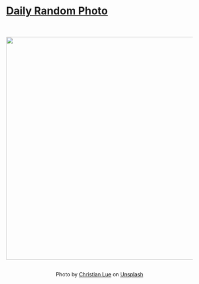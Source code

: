 # [Daily Random Photo](https://www.dailyrandomphoto.com/)

<div align="center">
  <br>
  <br>
  <a href="https://www.dailyrandomphoto.com/p/2024/2024-04-23/"><img src="https://images.unsplash.com/photo-1713201746661-7176fc733a14?crop=entropy&cs=tinysrgb&fit=max&fm=jpg&ixid=M3w3NzUwOHwwfDF8cmFuZG9tfHx8fHx8fHx8MTcxMzgzMjIzOHw&ixlib=rb-4.0.3&q=80&w=1080" width="600px"></a>
  <br>
  <br>
  <p class="has-text-grey">Photo by <a href="https://unsplash.com/@christianlue?utm_source=Daily%20Random%20Photo&amp;utm_medium=referral" target="_blank" rel="noopener noreferrer">Christian Lue</a> on <a href="https://unsplash.com/photos/a-view-of-the-night-sky-from-an-airplane-YVZX2ksshrM?utm_source=Daily%20Random%20Photo&amp;utm_medium=referral" target="_blank" rel="noopener noreferrer">Unsplash</a></p>
</div>
